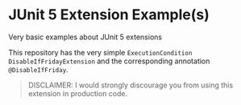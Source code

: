 # JUnit 5 Extension Example(s)

Very basic examples about JUnit 5 extensions

This repository has the very simple `ExecutionCondition` `DisableIfFridayExtension` and the corresponding annotation `@DisableIfFriday`.

> DISCLAIMER: I would strongly discourage you from using this extension in production code.
